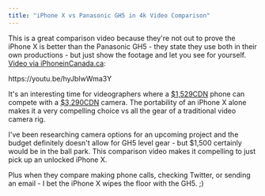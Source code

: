 ```yaml
---
title: "iPhone X vs Panasonic GH5 in 4k Video Comparison"
---
```

<p>This is a great comparison video because they're not out to prove the iPhone X is better than the Panasonic GH5 - they state they use both in their own productions - but just show the footage and let you see for yourself. <a href="http://www.iphoneincanada.ca/news/4k-video-iphone-x-vs-panasonic-gh5/">Video via iPhoneinCanada.ca</a>:</p>
<p>https://youtu.be/hyJbIwWma3Y</p>
<p>It's an interesting time for videographers where a <a href="https://www.apple.com/ca/shop/buy-iphone/iphone-x/5.8-inch-display-256gb-space-grey#00,11,21">$1,529CDN</a> phone can compete with a <a href="http://amzn.to/2ygr044">$3,290CDN</a> camera. The portability of an iPhone X alone makes it a very compelling choice vs all the gear of a traditional video camera rig.</p>
<p>I've been researching camera options for an upcoming project and the budget definitely doesn't allow for GH5 level gear - but $1,500 certainly would be in the ball park. This comparison video makes it compelling to just pick up an unlocked iPhone X.</p>
<p>Plus when they compare making phone calls, checking Twitter, or sending an email - I bet the iPhone X wipes the floor with the GH5. ;)</p>
